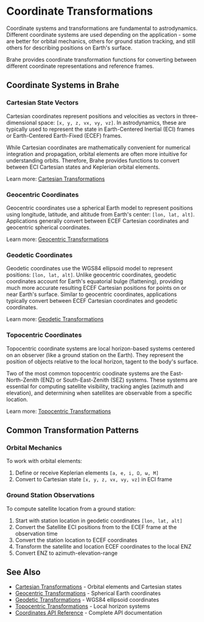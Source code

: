 # Coordinate Transformations

Coordinate systems and transformations are fundamental to astrodynamics. Different coordinate systems are used depending on the application - some are better for orbital mechanics, others for ground station tracking, and still others for describing positions on Earth's surface.

Brahe provides coordinate transformation functions for converting between different coordinate representations and reference frames.

## Coordinate Systems in Brahe

### Cartesian State Vectors

Cartesian coordinates represent positions and velocities as vectors in three-dimensional space: `[x, y, z, vx, vy, vz]`. In astrodynamics, these are typically used to represent the state in Earth-Centered Inertial (ECI) frames or Earth-Centered Earth-Fixed (ECEF) frames. 

While Cartesian coordinates are mathematically convenient for numerical integration and propagation, orbital elements are often more intuitive for understanding orbits. Therefore, Brahe provides functions to convert between ECI Cartesian states and Keplerian orbital elements.

Learn more: [Cartesian Transformations](cartesian_transformations.md)

### Geocentric Coordinates

Geocentric coordinates use a spherical Earth model to represent positions using longitude, latitude, and altitude from Earth's center: `[lon, lat, alt]`. Applications generally convert between ECEF Cartesian coordinates and geocentric spherical coordinates.

Learn more: [Geocentric Transformations](geocentric_transformations.md)

### Geodetic Coordinates

Geodetic coordinates use the WGS84 ellipsoid model to represent positions: `[lon, lat, alt]`. Unlike geocentric coordinates, geodetic coordinates account for Earth's equatorial bulge (flattening), providing much more accurate resulting ECEF Cartesian positions for points on or near Earth's surface. Similar to geocentric coordinates, applications typically convert between ECEF Cartesian coordinates and geodetic coordinates.

Learn more: [Geodetic Transformations](geodetic_transformations.md)

### Topocentric Coordinates

Topocentric coordinate systems are local horizon-based systems centered on an observer (like a ground station on the Earth). They represent the position of objects relative to the local horizon, tagent to the body's surface.

Two of the most common topocentric coodinate systems are the East-North-Zenith (ENZ) or South-East-Zenith (SEZ) systems. These systems are essential for computing satellite visibility, tracking angles (azimuth and elevation), and determining when satellites are observable from a specific location.

Learn more: [Topocentric Transformations](topocentric_transformations.md)

## Common Transformation Patterns

### Orbital Mechanics

To work with orbital elements:

1. Define or receive Keplerian elements `[a, e, i, Ω, ω, M]`
1. Convert to Cartesian state `[x, y, z, vx, vy, vz]` in ECI frame


### Ground Station Observations

To compute satellite location from a ground station:

1. Start with station location in geodetic coordinates `[lon, lat, alt]`
1. Convert the Satellite ECI positions from to the ECEF frame at the observation time
1. Convert the station location to ECEF coordinates
1. Transform the satellite and location ECEF coordinates to the local ENZ
1. Convert ENZ to azimuth-elevation-range

## See Also

- [Cartesian Transformations](cartesian_transformations.md) - Orbital elements and Cartesian states
- [Geocentric Transformations](geocentric_transformations.md) - Spherical Earth coordinates
- [Geodetic Transformations](geodetic_transformations.md) - WGS84 ellipsoid coordinates
- [Topocentric Transformations](topocentric_transformations.md) - Local horizon systems
- [Coordinates API Reference](../../library_api/coordinates/index.md) - Complete API documentation
